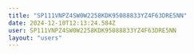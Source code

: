 ```yaml
---
title: "SP111VNPZ4SW0W2258KDK95088833YZ4F63DRE5NN"
date: 2024-12-10T12:13:24.584Z
user: SP111VNPZ4SW0W2258KDK95088833YZ4F63DRE5NN
layout: "users"
---
```

    